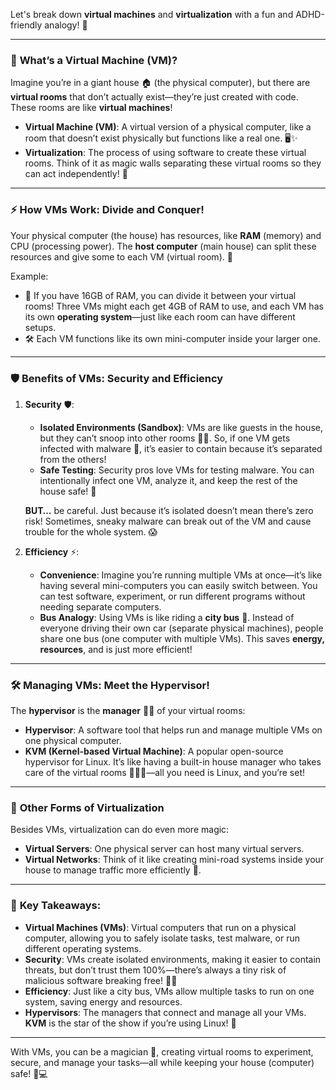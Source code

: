 Let's break down **virtual machines** and **virtualization** with a fun and ADHD-friendly analogy! 🚀

---

### 🤖 **What’s a Virtual Machine (VM)?**

Imagine you’re in a giant house 🏠 (the physical computer), but there are **virtual rooms** that don’t actually exist—they’re just created with code. These rooms are like **virtual machines**!

- **Virtual Machine (VM)**: A virtual version of a physical computer, like a room that doesn’t exist physically but functions like a real one. 🖥️✨
- **Virtualization**: The process of using software to create these virtual rooms. Think of it as magic walls separating these virtual rooms so they can act independently! 🔮

---

### ⚡ **How VMs Work: Divide and Conquer!**

Your physical computer (the house) has resources, like **RAM** (memory) and CPU (processing power). The **host computer** (main house) can split these resources and give some to each VM (virtual room). 🎯

Example:
- 🧠 If you have 16GB of RAM, you can divide it between your virtual rooms! Three VMs might each get 4GB of RAM to use, and each VM has its own **operating system**—just like each room can have different setups.
- 🛠️ Each VM functions like its own mini-computer inside your larger one.

---

### 🛡️ **Benefits of VMs: Security and Efficiency**

1. **Security** 🛡️:
   - **Isolated Environments (Sandbox)**: VMs are like guests in the house, but they can’t snoop into other rooms 🕵️‍♀️. So, if one VM gets infected with malware 🦠, it’s easier to contain because it’s separated from the others!
   - **Safe Testing**: Security pros love VMs for testing malware. You can intentionally infect one VM, analyze it, and keep the rest of the house safe! 🔬

   **BUT…** be careful. Just because it’s isolated doesn’t mean there’s zero risk! Sometimes, sneaky malware can break out of the VM and cause trouble for the whole system. 😱

2. **Efficiency** ⚡:
   - **Convenience**: Imagine you’re running multiple VMs at once—it’s like having several mini-computers you can easily switch between. You can test software, experiment, or run different programs without needing separate computers.
   - **Bus Analogy**: Using VMs is like riding a **city bus** 🚌. Instead of everyone driving their own car (separate physical machines), people share one bus (one computer with multiple VMs). This saves **energy, resources**, and is just more efficient!

---

### 🛠️ **Managing VMs: Meet the Hypervisor!**

The **hypervisor** is the **manager** 🧑‍💼 of your virtual rooms:
- **Hypervisor**: A software tool that helps run and manage multiple VMs on one physical computer.
- **KVM (Kernel-based Virtual Machine)**: A popular open-source hypervisor for Linux. It’s like having a built-in house manager who takes care of the virtual rooms 🏡👷‍♂️—all you need is Linux, and you’re set!

---

### 🚀 **Other Forms of Virtualization**

Besides VMs, virtualization can do even more magic:
- **Virtual Servers**: One physical server can host many virtual servers.
- **Virtual Networks**: Think of it like creating mini-road systems inside your house to manage traffic more efficiently 🚦.

---

### 🔑 **Key Takeaways**:

- **Virtual Machines (VMs)**: Virtual computers that run on a physical computer, allowing you to safely isolate tasks, test malware, or run different operating systems.
- **Security**: VMs create isolated environments, making it easier to contain threats, but don’t trust them 100%—there’s always a tiny risk of malicious software breaking free! 🦹‍♂️
- **Efficiency**: Just like a city bus, VMs allow multiple tasks to run on one system, saving energy and resources.
- **Hypervisors**: The managers that connect and manage all your VMs. **KVM** is the star of the show if you’re using Linux! 🌟

---

With VMs, you can be a magician 🎩, creating virtual rooms to experiment, secure, and manage your tasks—all while keeping your house (computer) safe! 🏡💻